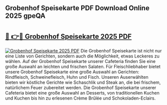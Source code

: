 ## Grobenhof Speisekarte PDF Download Online 2025 gpeQA

# <h2><a href="http://gcc5dl.nevu.top/?p=Grobenhof+Speisekarte">🔗 👉🔴 Grobenhof Speisekarte 2025 PDF</a></h2>

[![Grobenhof Speisekarte 2025 PDF](https://i.imgur.com/dBaPXMq.png)](http://gcc5dl.nevu.top/?p=Grobenhof+Speisekarte)
Die Grobenhof Speisekarte ist nicht nur eine Liste von Gerichten, sondern auch die Möglichkeit, etwas Leckeres zu wählen. Auf der Grobenhof Speisekarte unserer Cafeteria finden Sie eine große Auswahl an leichten und frischen Salaten. Für Fleischliebhaber bietet unsere Grobenhof Speisekarte eine große Auswahl an Gerichten: Rindfleisch, Schweinefleisch, Huhn und Fisch. Unseren Auserwählten bieten wir köstliche Gerichte wie Schaschlik und Steak an, die bei frischem, natürlichem Feuer zubereitet werden. Die Grobenhof Speisekarte unserer Cafeteria bietet eine große Auswahl an Desserts, von traditionellen Kuchen und Kuchen bis hin zu erlesenen Crème Brûlée und Schokoladen-Eclairs.
